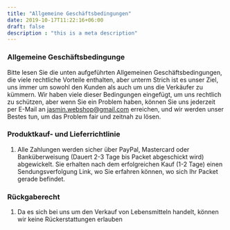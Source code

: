 ```yaml
---
title: "Allgemeine Geschäftsbedingungen"
date: 2019-10-17T11:22:16+06:00
draft: false
description : "this is a meta description"
---
```


### Allgemeine Geschäftsbedingunge

Bitte lesen Sie die unten aufgeführten Allgemeinen Geschäftsbedingungen, die viele rechtliche Vorteile enthalten, aber unterm Strich ist es unser Ziel, uns immer um sowohl den Kunden als auch um uns die Verkäufer zu kümmern. Wir haben viele dieser Bedingungen eingefügt, um uns rechtlich zu schützen, aber wenn Sie ein Problem haben, können Sie uns jederzeit per E-Mail an jasmin.webshop@gmail.com erreichen, und wir werden unser Bestes tun, um das Problem fair und zeitnah zu lösen.

### Produktkauf- und Lieferrichtlinie

1) Alle Zahlungen werden sicher über PayPal, Mastercard oder Banküberweisung (Dauert 2-3 Tage bis Packet abgeschickt wird) abgewickelt. Sie erhalten nach dem erfolgreichen Kauf (1-2 Tage) einen Sendungsverfolgung Link, wo Sie erfahren können, wo sich Ihr Packet gerade befindet.

### Rückgaberecht

1) Da es sich bei uns um den Verkauf von Lebensmitteln handelt, können wir keine Rückerstattungen erlauben
